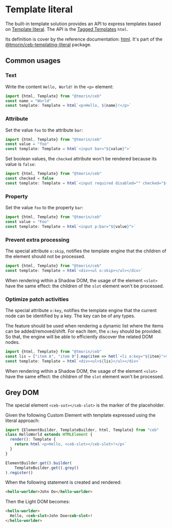 # Template literal

The built-in template solution provides an API to express templates based on [Template literal].
The API is the [Tagged Templates] `html`.

[Template literal]: template_literal.md
[Tagged Templates]: https://developer.mozilla.org/en-US/docs/Web/JavaScript/Reference/Template_literals#tagged_templates

Its definition is cover by the reference documentation: [html](../api/modules/_tmorin_ceb_templating_literal.html#html).
It's part of the [@tmorin/ceb-templating-literal](https://www.npmjs.com/package/@tmorin/ceb-templating-literal) package.

## Common usages

### Text

Write the content `Hello, World!` in the `<p>` element:

```typescript
import {html, Template} from "@tmorin/ceb"
const name = "World"
const template: Template = html`<p>Hello, ${name}!</p>`
```

### Attribute

Set the value `foo` to the attribute `bar`:

```typescript
import {html, Template} from "@tmorin/ceb"
const value = "foo"
const template: Template = html`<input bar="${value}">`
```

Set boolean values, the `checked` attribute won't be rendered because its value is `false`:

```typescript
import {html, Template} from "@tmorin/ceb"
const checked = false
const template: Template = html`<input required disabled="" checked="${checked}">`
```

### Property

Set the value `foo` to the property `bar`:

```typescript
import {html, Template} from "@tmorin/ceb"
const value = "Foo"
const template: Template = html`<input p:bar="${value}">`
```

### Prevent extra processing

The special attribute `o:skip`, notifies the template engine that the children of the element should not be processed.

```typescript
import {html, Template} from "@tmorin/ceb"
const template: Template = html`<div><ul o:skip></ul></div>`
```

When rendering within a Shadow DOM, the usage of the element `<slot>` have the same effect: the children of the `slot` element won't be processed.

### Optimize patch activities

The special attribute `o:key`, notifies the template engine that the current node can be identified by a key.
The key can be of any types.

The feature should be used when rendering a dynamic list where the items can be added/removed/shift.
For each item, the `o:key` should be provided.
So that, the engine will be able to efficiently discover the related DOM nodes. 

```typescript
import {html, Template} from "@tmorin/ceb"
const lis = ["item A", "item B"].map(item => hmtl`<li o:key="${item}">${item}</li>`)
const template: Template = html`<div><ul>${lis}</ul></div>`
```

When rendering within a Shadow DOM, the usage of the element `<slot>` have the same effect: the children of the `slot` element won't be processed.

## Grey DOM

The special element `<ceb-sot></ceb-slot>` is the marker of the placeholder.

Given the following Custom Element with template expressed using the literal approach:
```typescript
import {ElementBuilder, TemplateBuilder, html, Template} from "ceb"
class HelloWorld extends HTMLElement {
  render(): Template {
    return html`<p>Hello, <ceb-slot></ceb-slot>!</p>`
  }
}

ElementBuilder.get().builder(
    TemplateBuilder.get().grey()
).register()
```

When the following statement is created and rendered:
```html
<hello-worlder>John Do</hello-worlder>
```

Then the Light DOM becomes:
```html
<hello-worlder>
  Hello, <ceb-slot>John Doe<ceb-slot>!
</hello-worlder>
```
